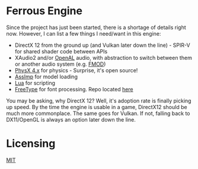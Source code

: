 # Ferrous Engine
Since the project has just been started, there is a shortage of details right now. However, I can list a few things I need/want in this engine:  
 * DirectX 12 from the ground up (and Vulkan later down the line)  - SPIR-V for shared shader code between APIs
 * XAudio2 and/or [OpenAL](https://www.openal.org/) audio, with abstraction to switch between them or another audio system (e.g. [FMOD](https://www.fmod.com/))  
 * [PhysX 4.x](https://github.com/NVIDIAGameWorks/PhysX) for physics - Surprise, it's open source!
 * [AssImp](http://www.assimp.org/) for model loading  
 * [Lua](https://www.lua.org/) for scripting
 * [FreeType](https://www.freetype.org/) for font processing. Repo located [here](https://git.savannah.gnu.org/cgit/freetype/)

You may be asking, why DirectX 12? 
Well, it's adoption rate is finally picking up speed. By the time the engine is usable in a game, DirectX12 should be much more commonplace. The same goes for Vulkan. If not, falling back to DX11/OpenGL is always an option later down the line.

# Licensing
[MIT](https://github.com/Syncaidius/MoltenEngine/blob/master/LICENSE)